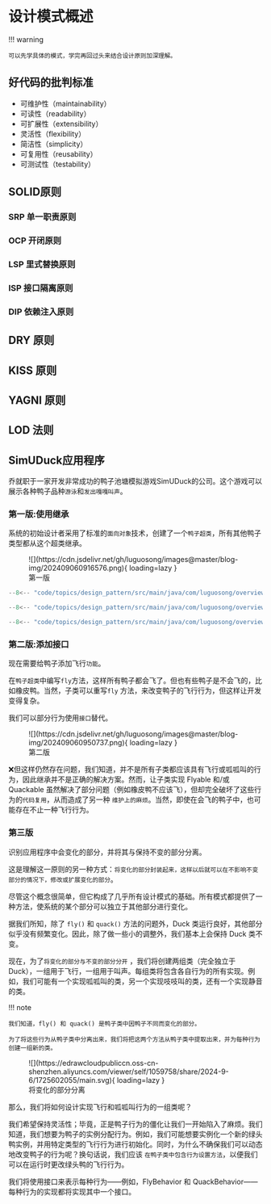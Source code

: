 # 设计模式概述

!!! warning

	可以先学具体的模式，学完再回过头来结合设计原则加深理解。

## 好代码的批判标准

- 可维护性（maintainability）
- 可读性（readability）
- 可扩展性（extensibility）
- 灵活性（flexibility）
- 简洁性（simplicity）
- 可复用性（reusability）
- 可测试性（testability）

## SOLID原则

### SRP 单一职责原则

### OCP 开闭原则

### LSP 里式替换原则

### ISP 接口隔离原则

### DIP 依赖注入原则

## DRY 原则

## KISS 原则

## YAGNI 原则

## LOD 法则

## SimUDuck应用程序

乔就职于一家开发非常成功的鸭子池塘模拟游戏SimUDuck的公司。这个游戏可以展示各种鸭子品种`游泳`和`发出嘎嘎叫声`。

### 第一版:使用继承

系统的初始设计者采用了标准的`面向对象`技术，创建了一个`鸭子超类`，所有其他鸭子类型都从这个超类继承。

<figure markdown="span">
  ![](https://cdn.jsdelivr.net/gh/luguosong/images@master/blog-img/202409060916576.png){ loading=lazy }
  <figcaption>第一版</figcaption>
</figure>

``` java title="Duck.java"
--8<-- "code/topics/design_pattern/src/main/java/com/luguosong/overview/simuduck/edition1/Duck.java"
```

``` java title="MallardDuck.java"
--8<-- "code/topics/design_pattern/src/main/java/com/luguosong/overview/simuduck/edition1/MallardDuck.java"
```

``` java title="RedheadDuck.java"
--8<-- "code/topics/design_pattern/src/main/java/com/luguosong/overview/simuduck/edition1/RedheadDuck.java"
```

### 第二版:添加接口

现在需要给鸭子添加飞行`功能`。

在`鸭子超类`中编写`fly`方法，这样所有鸭子都会飞了。但也有些鸭子是不会飞的，比如橡皮鸭。当然，子类可以重写`fly`
方法，来改变鸭子的飞行行为，但这样让开发变得复杂。

我们可以部分行为使用`接口`替代。

<figure markdown="span">
  ![](https://cdn.jsdelivr.net/gh/luguosong/images@master/blog-img/202409060950737.png){ loading=lazy }
  <figcaption>第二版</figcaption>
</figure>

❌但这样仍然存在问题，我们知道，并不是所有子类都应该具有飞行或呱呱叫的行为，因此继承并不是正确的解决方案。然而，让子类实现
Flyable 和/或 Quackable 虽然解决了部分问题（例如橡皮鸭不应该飞），但却完全破坏了这些行为的`代码复用`，从而造成了另一种
`维护上的麻烦`。当然，即使在会飞的鸭子中，也可能存在不止一种飞行行为。

### 第三版

识别应用程序中会变化的部分，并将其与保持不变的部分分离。

这是理解这一原则的另一种方式：`将变化的部分封装起来，这样以后就可以在不影响不变部分的情况下，修改或扩展变化的部分`。

尽管这个概念很简单，但它构成了几乎所有设计模式的基础。所有模式都提供了一种方法，使系统的某个部分可以独立于其他部分进行变化。

据我们所知，除了 `fly()` 和 `quack()` 方法的问题外，Duck 类运行良好，其他部分似乎没有频繁变化。因此，除了做一些小的调整外，我们基本上会保持
Duck 类不变。

现在，为了`将变化的部分与不变的部分分开`
，我们将创建两组类（完全独立于Duck），一组用于飞行，一组用于叫声。每组类将包含各自行为的所有实现。例如，我们可能有一个实现呱呱叫的类，另一个实现吱吱叫的类，还有一个实现静音的类。

!!! note

    我们知道，fly() 和 quack() 是鸭子类中因鸭子不同而变化的部分。

    为了将这些行为从鸭子类中分离出来，我们将把这两个方法从鸭子类中提取出来，并为每种行为创建一组新的类。

<figure markdown="span">
  ![](https://edrawcloudpubliccn.oss-cn-shenzhen.aliyuncs.com/viewer/self/1059758/share/2024-9-6/1725602055/main.svg){ loading=lazy }
  <figcaption>将变化的部分分离</figcaption>
</figure>

那么，我们将如何设计实现飞行和呱呱叫行为的一组类呢？

我们希望保持灵活性；毕竟，正是鸭子行为的僵化让我们一开始陷入了麻烦。我们知道，我们想要为鸭子的实例分配行为。例如，我们可能想要实例化一个新的绿头鸭实例，并用特定类型的飞行行为进行初始化。同时，为什么不确保我们可以动态地改变鸭子的行为呢？换句话说，我们应该
`在鸭子类中包含行为设置方法`，以便我们可以在运行时更改绿头鸭的飞行行为。

我们将使用接口来表示每种行为——例如，FlyBehavior 和 QuackBehavior——每种行为的实现都将实现其中一个接口。


